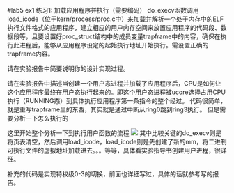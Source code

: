 #lab5 ex1
练习1: 加载应用程序并执行（需要编码）
do_execv函数调用load_icode（位于kern/process/proc.c中）来加载并解析一个处于内存中的ELF执行文件格式的应用程序，建立相应的用户内存空间来放置应用程序的代码段、数据段等，且要设置好proc_struct结构中的成员变量trapframe中的内容，确保在执行此进程后，能够从应用程序设定的起始执行地址开始执行。需设置正确的trapframe内容。

请在实验报告中简要说明你的设计实现过程。

请在实验报告中描述当创建一个用户态进程并加载了应用程序后，CPU是如何让这个应用程序最终在用户态执行起来的。即这个用户态进程被ucore选择占用CPU执行（RUNNING态）到具体执行应用程序第一条指令的整个经过。
代码很简单，就是重写trapframe里的东西，其实就是通过中断从ring0跳到ring3执行。
但是需要分析一下怎么执行的

这里开始整个分析一下到执行用户函数的流程
![](../图片/user_process.jpg)
其中比较关键的do_execv则是将页表清空，然后调用load_icode，load_icode则是先创建了新的mm，将二进制可执行文件的虚拟地址加载进去。。。等等，具体看实验指导书创建用户进程，很详细。

补充的代码是实现特权级0-3的切换，前面也详细写过，具体的话就参考写的报告。